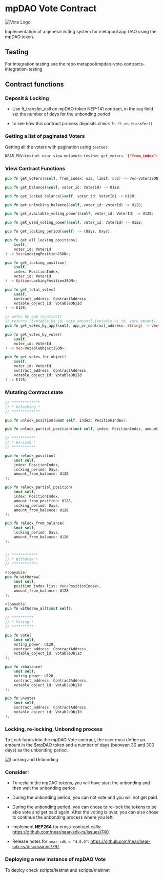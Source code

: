 # mpDAO Vote Contract

![Vote Logo](media/logo.png)

Implementation of a general voting system for metapool.app DAO using the mpDAO token.

## Testing

For integration testing see the repo metapool/mpdao-vote-contracts-integration-testing

## Contract functions

### Deposit & Locking

* Use ft_transfer_call on mpDAO token NEP-141 contract, in the `msg` field set the number of days for the unbonding period

* to see how this contract process deposits check `fn ft_on_transfer()`

### Getting a list of paginated Voters

Getting all the voters with pagination using `testnet`:

```rs
NEAR_ENV=testnet near view metavote.testnet get_voters '{"from_index": 0, "limit": 100}'
```

### View Contract Functions

```rs
pub fn get_voters(&self, from_index: u32, limit: u32) -> Vec<VoterJSON>;

pub fn get_balance(&self, voter_id: VoterId) -> U128;

pub fn get_locked_balance(&self, voter_id: VoterId) -> U128;

pub fn get_unlocking_balance(&self, voter_id: VoterId) -> U128;

pub fn get_available_voting_power(&self, voter_id: VoterId) -> U128;

pub fn get_used_voting_power(&self, voter_id: VoterId) -> U128;

pub fn get_locking_period(&self) -> (Days, Days);

pub fn get_all_locking_positions(
    &self,
    voter_id: VoterId
) -> Vec<LockingPositionJSON>;

pub fn get_locking_position(
    &self,
    index: PositionIndex,
    voter_id: VoterId
) -> Option<LockingPositionJSON>;

pub fn get_total_votes(
    &self,
    contract_address: ContractAddress,
    votable_object_id: VotableObjId
) -> U128;

// votes by app (contract)
// returns [[votable_bj_id, vote_amount],[votable_bj_id, vote_amount]...]
pub fn get_votes_by_app(&self, app_or_contract_address: String) -> Vec<(String, U128String)>;

pub fn get_votes_by_voter(
    &self,
    voter_id: VoterId
) -> Vec<VotableObjectJSON>;

pub fn get_votes_for_object(
    &self,
    voter_id: VoterId,
    contract_address: ContractAddress,
    votable_object_id: VotableObjId
) -> U128;
```

### Mutating Contract state

```rs
// *************
// * Unlocking *
// *************

pub fn unlock_position(&mut self, index: PositionIndex);

pub fn unlock_partial_position(&mut self, index: PositionIndex, amount: U128);

// ***********
// * Re-Lock *
// ***********

pub fn relock_position(
    &mut self,
    index: PositionIndex,
    locking_period: Days,
    amount_from_balance: U128
);

pub fn relock_partial_position(
    &mut self,
    index: PositionIndex,
    amount_from_position: U128,
    locking_period: Days,
    amount_from_balance: U128
);

pub fn relock_from_balance(
    &mut self,
    locking_period: Days,
    amount_from_balance: U128
);


// ************
// * Withdraw *
// ************

#[payable]
pub fn withdraw(
    &mut self,
    position_index_list: Vec<PositionIndex>,
    amount_from_balance: U128
);

#[payable]
pub fn withdraw_all(&mut self);

// **********
// * Voting *
// **********

pub fn vote(
    &mut self,
    voting_power: U128,
    contract_address: ContractAddress,
    votable_object_id: VotableObjId
);

pub fn rebalance(
    &mut self,
    voting_power: U128,
    contract_address: ContractAddress,
    votable_object_id: VotableObjId
);

pub fn unvote(
    &mut self,
    contract_address: ContractAddress,
    votable_object_id: VotableObjId
);
```

### Locking, re-locking, Unbonding process

To Lock funds into the mpDAO Vote contract, the user must define an amount in the $mpDAO token and a number of days (between 30 and 300 days) as the unbonding period.

![Locking and Unbonding](media/process.png)

### Consider:

- To reclaim the mpDAO tokens, you will have start the unbonding and then wait the unbonding period.

- During the unbonding period, you can not vote and you will not get paid.

- During the unbonding period, you can chose to re-lock the tokens to be able vote and get paid again. After the voting is over, you can also chose to continue the unbonding process where you left.

- Implement **NEP264** for cross-contract calls: https://github.com/near/near-sdk-rs/issues/740
- Release notes for `near-sdk = "4.0.0"`: https://github.com/near/near-sdk-rs/discussions/797


### Deploying a new instance of mpDAO Vote

To deploy check scripts/testnet and scripts/mainnet
